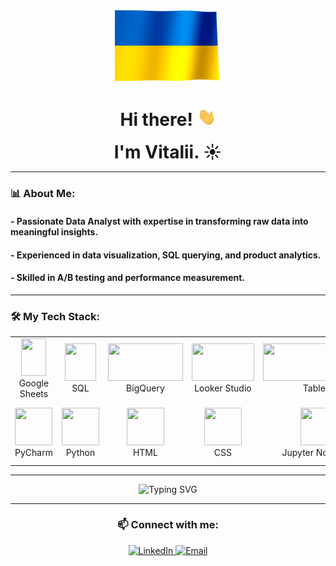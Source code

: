 <div align="center">

  <img src="./img/ukrainian-waving-flag.gif" width="170px"/>
  <h1 style="display">
    Hi there!
    <img src="./img/hi.gif" width="30px" alt="GIF">

  </h1>

<h1 style="display: inline;">I'm Vitalii. ☀️</h1>

</div>


---

### 📊 About Me:
#### - Passionate Data Analyst with expertise in transforming raw data into meaningful insights.  
#### - Experienced in data visualization, SQL querying, and product analytics.  
#### - Skilled in A/B testing and performance measurement.   

---

### 🛠 My Tech Stack:  

<table align="center">
  <tr>
    <td align="center"><img src="https://encrypted-tbn0.gstatic.com/images?q=tbn:ANd9GcTkWr77XRJG6J1wbiFFShdErIJgtvzNYsVnHw&s" width="40px" height="60px"/><br><span class="tech-name">Google Sheets</span></td>
    <td align="center"><img src="https://w7.pngwing.com/pngs/525/959/png-transparent-microsoft-azure-sql-database-microsoft-sql-server-cloud-computing-text-trademark-logo-thumbnail.png" width="50px" height="60px"/><br><span class="tech-name">SQL</span></td>
    <td align="center"><img src="https://estuary.dev/static/3bd6b9f77724bae6fcf155fa6d5311eb/32e1c/01_Big_Query_23cf90cbab.png" width="120px" height="60px"/><br><span class="tech-name">BigQuery</span></td>
    <td align="center"><img src="https://cdn.prod.website-files.com/5a1eb87c9afe1000014a4c7d/64e351cff723aa13d8d2fb80_647874f379340c2044baca9d_image%252079.png" width="100px" height="60px"/><br><span class="tech-name">Looker Studio</span></td>
    <td align="center"><img src="https://upload.wikimedia.org/wikipedia/commons/4/4b/Tableau_Logo.png" width="180px" height="60px"/><br><span class="tech-name">Tableau</span></td>
    <td align="center"><img src="https://companieslogo.com/img/orig/AMPL-501a52ff.png?t=1720244490" width="60px" height="60px"/><br><span class="tech-name">Amplitude</span></td>
  </tr>
  <tr>
    <td align="center"><img src="https://upload.wikimedia.org/wikipedia/commons/1/1d/PyCharm_Icon.svg" width="60px" height="60px"/><br><span class="tech-name">PyCharm</span></td>
    <td align="center"><img src="https://upload.wikimedia.org/wikipedia/commons/c/c3/Python-logo-notext.svg" width="60px" height="60px"/><br><span class="tech-name">Python</span></td>
    <td align="center"><img src="https://upload.wikimedia.org/wikipedia/commons/6/61/HTML5_logo_and_wordmark.svg" width="60px" height="60px"/><br><span class="tech-name">HTML</span></td>
    <td align="center"><img src="https://upload.wikimedia.org/wikipedia/commons/d/d5/CSS3_logo_and_wordmark.svg" width="60px" height="60px"/><br><span class="tech-name">CSS</span></td>
    <td align="center"><img src="https://upload.wikimedia.org/wikipedia/commons/3/38/Jupyter_logo.svg" width="60px" height="60px"/><br><span class="tech-name">Jupyter Notebook</span></td>
    <td align="center"><img src="https://cdn-icons-png.flaticon.com/512/5846/5846310.png" width="60px" height="60px"/><br><span class="tech-name">A/B Testing</span></td>
  </tr>
</table>

---

<div align="center"> 
  <img src="https://readme-typing-svg.demolab.com?font=Fira+Code&weight=600&size=30&pause=1000&color=36BCF7&center=true&vCenter=true&width=1000&lines=What+is+my+superpower?;I+am+Ukrainian." alt="Typing SVG" /> 
</div>

---

<div align="center">
  <h3>📫 Connect with me:</h3>
  
  <a href="https://www.linkedin.com/in/vitalii-kalyta/">
    <img src="https://img.shields.io/badge/LinkedIn-0077B5?style=for-the-badge&logo=linkedin&logoColor=white" alt="LinkedIn">
  </a>  

  <a href="gmail.com@gmail.com">
    <img src="https://img.shields.io/badge/Email-D14836?style=for-the-badge&logo=gmail&logoColor=white" alt="Email">
  </a>
</div>